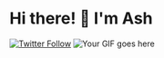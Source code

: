 
# Hi there! 👋 I'm Ash
[![Twitter Follow](https://img.shields.io/twitter/follow/opaeoh?style=social)](https://twitter.com/opaeoh)
![Your GIF goes here](https://media4.giphy.com/media/v1.Y2lkPTc5MGI3NjExcDZqcnprcWViazN5aTkwOXl2cHRobmJsOWkyaWk5NDhtYWIweGN5cCZlcD12MV9pbnRlcm5hbF9naWZfYnlfaWQmY3Q9Zw/bGgsc5mWoryfgKBx1u/giphy.webp)
